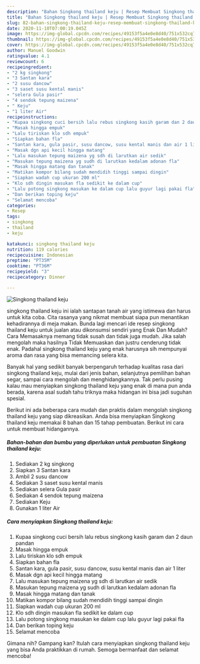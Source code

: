 ```yaml
---
description: "Bahan Singkong thailand keju | Resep Membuat Singkong thailand keju Yang Menggugah Selera"
title: "Bahan Singkong thailand keju | Resep Membuat Singkong thailand keju Yang Menggugah Selera"
slug: 82-bahan-singkong-thailand-keju-resep-membuat-singkong-thailand-keju-yang-menggugah-selera
date: 2020-11-10T07:00:19.045Z
image: https://img-global.cpcdn.com/recipes/49153f5a4e0e8d40/751x532cq70/singkong-thailand-keju-foto-resep-utama.jpg
thumbnail: https://img-global.cpcdn.com/recipes/49153f5a4e0e8d40/751x532cq70/singkong-thailand-keju-foto-resep-utama.jpg
cover: https://img-global.cpcdn.com/recipes/49153f5a4e0e8d40/751x532cq70/singkong-thailand-keju-foto-resep-utama.jpg
author: Manuel Goodwin
ratingvalue: 4.1
reviewcount: 6
recipeingredient:
- "2 kg singkong"
- "3 Santan kara"
- "2 susu dancow"
- "3 saset susu kental manis"
- "selera Gula pasir"
- "4 sendok tepung maizena"
- " Keju"
- "1 liter Air"
recipeinstructions:
- "Kupaa singkong cuci bersih lalu rebus singkong kasih garam dan 2 daun pandan"
- "Masak hingga empuk"
- "Lalu tiriskan klo sdh empuk"
- "Siapkan bahan fla"
- "Santan kara, gula pasir, susu dancow, susu kental manis dan air 1 liter"
- "Masak dgn api kecil hingga matang"
- "Lalu masukan tepung maizena yg sdh di larutkan air sedik"
- "Masukan tepung maizena yg sudh di larutkan kedalam adonan fla"
- "Masak hingga matang dan tanak"
- "Matikan kompor bilang sudah mendidih tinggi sampai dingin"
- "Siapkan wadah cup ukuran 200 ml"
- "Klo sdh dingin masukan fla sedikit ke dalam cup"
- "Lalu potong singkong masukan ke dalam cup lalu guyur lagi pakai fla"
- "Dan berikan toping keju"
- "Selamat mencoba"
categories:
- Resep
tags:
- singkong
- thailand
- keju

katakunci: singkong thailand keju 
nutrition: 119 calories
recipecuisine: Indonesian
preptime: "PT35M"
cooktime: "PT36M"
recipeyield: "3"
recipecategory: Dinner

---
```



![Singkong thailand keju](https://img-global.cpcdn.com/recipes/49153f5a4e0e8d40/751x532cq70/singkong-thailand-keju-foto-resep-utama.jpg)


singkong thailand keju ini ialah santapan tanah air yang istimewa dan harus untuk kita coba. Cita rasanya yang nikmat membuat siapa pun menantikan kehadirannya di meja makan.
Bunda lagi mencari ide resep singkong thailand keju untuk jualan atau dikonsumsi sendiri yang Enak Dan Mudah? Cara Memasaknya memang tidak susah dan tidak juga mudah. Jika salah mengolah maka hasilnya Tidak Memuaskan dan justru cenderung tidak enak. Padahal singkong thailand keju yang enak harusnya sih mempunyai aroma dan rasa yang bisa memancing selera kita.

Banyak hal yang sedikit banyak berpengaruh terhadap kualitas rasa dari singkong thailand keju, mulai dari jenis bahan, selanjutnya pemilihan bahan segar, sampai cara mengolah dan menghidangkannya. Tak perlu pusing kalau mau menyiapkan singkong thailand keju yang enak di mana pun anda berada, karena asal sudah tahu triknya maka hidangan ini bisa jadi suguhan spesial.




Berikut ini ada beberapa cara mudah dan praktis dalam mengolah singkong thailand keju yang siap dikreasikan. Anda bisa menyiapkan Singkong thailand keju memakai 8 bahan dan 15 tahap pembuatan. Berikut ini cara untuk membuat hidangannya.

<!--inarticleads1-->

##### Bahan-bahan dan bumbu yang diperlukan untuk pembuatan Singkong thailand keju:

1. Sediakan 2 kg singkong
1. Siapkan 3 Santan kara
1. Ambil 2 susu dancow
1. Sediakan 3 saset susu kental manis
1. Sediakan selera Gula pasir
1. Sediakan 4 sendok tepung maizena
1. Sediakan  Keju
1. Gunakan 1 liter Air




<!--inarticleads2-->

##### Cara menyiapkan Singkong thailand keju:

1. Kupaa singkong cuci bersih lalu rebus singkong kasih garam dan 2 daun pandan
1. Masak hingga empuk
1. Lalu tiriskan klo sdh empuk
1. Siapkan bahan fla
1. Santan kara, gula pasir, susu dancow, susu kental manis dan air 1 liter
1. Masak dgn api kecil hingga matang
1. Lalu masukan tepung maizena yg sdh di larutkan air sedik
1. Masukan tepung maizena yg sudh di larutkan kedalam adonan fla
1. Masak hingga matang dan tanak
1. Matikan kompor bilang sudah mendidih tinggi sampai dingin
1. Siapkan wadah cup ukuran 200 ml
1. Klo sdh dingin masukan fla sedikit ke dalam cup
1. Lalu potong singkong masukan ke dalam cup lalu guyur lagi pakai fla
1. Dan berikan toping keju
1. Selamat mencoba




Gimana nih? Gampang kan? Itulah cara menyiapkan singkong thailand keju yang bisa Anda praktikkan di rumah. Semoga bermanfaat dan selamat mencoba!
